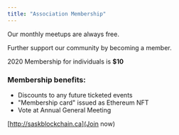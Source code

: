 ```yaml
---
title: "Association Membership"
---
```


Our monthly meetups are always free.

Further support our community by becoming a member.

2020 Membership for individuals is **$10**


### Membership benefits:

* Discounts to any future ticketed events
* "Membership card" issued as Ethereum NFT
* Vote at Annual General Meeting



[http://saskblockchain.ca](Join now)
